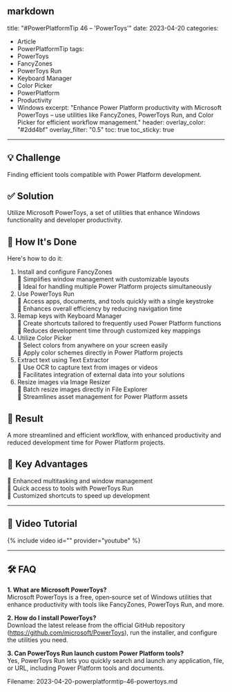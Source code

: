markdown
---
title: "#PowerPlatformTip 46 – 'PowerToys'"
date: 2023-04-20
categories:
  - Article
  - PowerPlatformTip
tags:
  - PowerToys
  - FancyZones
  - PowerToys Run
  - Keyboard Manager
  - Color Picker
  - PowerPlatform
  - Productivity
  - Windows
excerpt: "Enhance Power Platform productivity with Microsoft PowerToys – use utilities like FancyZones, PowerToys Run, and Color Picker for efficient workflow management."
header:
  overlay_color: "#2dd4bf"
  overlay_filter: "0.5"
toc: true
toc_sticky: true
---

## 💡 Challenge
Finding efficient tools compatible with Power Platform development.

## ✅ Solution
Utilize Microsoft PowerToys, a set of utilities that enhance Windows functionality and developer productivity.

## 🔧 How It's Done
Here's how to do it:
1. Install and configure FancyZones  
   🔸 Simplifies window management with customizable layouts  
   🔸 Ideal for handling multiple Power Platform projects simultaneously
2. Use PowerToys Run  
   🔸 Access apps, documents, and tools quickly with a single keystroke  
   🔸 Enhances overall efficiency by reducing navigation time  
3. Remap keys with Keyboard Manager  
   🔸 Create shortcuts tailored to frequently used Power Platform functions  
   🔸 Reduces development time through customized key mappings  
4. Utilize Color Picker  
   🔸 Select colors from anywhere on your screen easily  
   🔸 Apply color schemes directly in Power Platform projects  
5. Extract text using Text Extractor  
   🔸 Use OCR to capture text from images or videos  
   🔸 Facilitates integration of external data into your solutions  
6. Resize images via Image Resizer  
   🔸 Batch resize images directly in File Explorer  
   🔸 Streamlines asset management for Power Platform assets  

## 🎉 Result
A more streamlined and efficient workflow, with enhanced productivity and reduced development time for Power Platform projects.

## 🌟 Key Advantages
🔸 Enhanced multitasking and window management  
🔸 Quick access to tools with PowerToys Run  
🔸 Customized shortcuts to speed up development  

---

## 🎥 Video Tutorial
{% include video id="" provider="youtube" %}

---

## 🛠️ FAQ
**1. What are Microsoft PowerToys?**  
Microsoft PowerToys is a free, open‐source set of Windows utilities that enhance productivity with tools like FancyZones, PowerToys Run, and more.

**2. How do I install PowerToys?**  
Download the latest release from the official GitHub repository (https://github.com/microsoft/PowerToys), run the installer, and configure the utilities you need.

**3. Can PowerToys Run launch custom Power Platform tools?**  
Yes, PowerToys Run lets you quickly search and launch any application, file, or URL, including Power Platform tools and documents.

Filename: 2023-04-20-powerplatformtip-46-powertoys.md